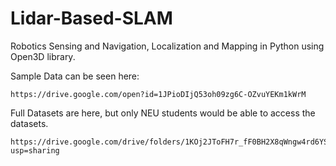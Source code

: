 # Lidar-Based-SLAM
Robotics Sensing and Navigation, Localization and Mapping in Python using Open3D library.


Sample Data can be seen here:
```
https://drive.google.com/open?id=1JPioDIjQ53oh09zg6C-OZvuYEKm1kWrM
```

Full Datasets are here, but only NEU students would be able to access the datasets.
```
https://drive.google.com/drive/folders/1KOj2JToFH7r_fF0BH2X8qWngw4rd6YSc?usp=sharing
```

